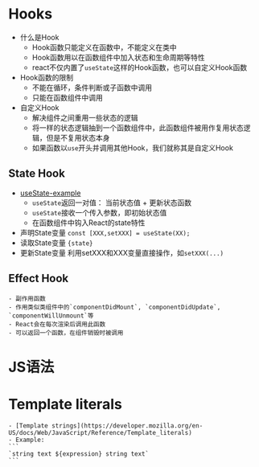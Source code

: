 # Hooks
* 什么是Hook
    - Hook函数只能定义在函数中，不能定义在类中
    - Hook函数用以在函数组件中加入状态和生命周期等特性
    - react不仅内置了`useState`这样的Hook函数，也可以自定义Hook函数
* Hook函数的限制
    - 不能在循环，条件判断或子函数中调用
    - 只能在函数组件中调用
* 自定义Hook
    - 解决组件之间重用一些状态的逻辑
    - 将一样的状态逻辑抽到一个函数组件中，此函数组件被用作复用状态逻辑，但是不复用状态本身
    - 如果函数以`use`开头并调用其他Hook，我们就称其是自定义Hook
## State Hook
- [useState-example](./src/Example.js)
    - `useState`返回一对值： 当前状态值 + 更新状态函数
    - `useState`接收一个传入参数，即初始状态值
    - 在函数组件中钩入React的state特性
- 声明State变量
    `const [XXX,setXXX] = useState(XX);`
- 读取State变量
    `{state}`
- 更新State变量
    利用setXXX和XXX变量直接操作，如`setXXX(...)`
## Effect Hook
    - 副作用函数
    - 作用类似类组件中的`componentDidMount`, `componentDidUpdate`, `componentWillUnmount`等
    - React会在每次渲染后调用此函数
    - 可以返回一个函数，在组件销毁时被调用

# JS语法
# Template literals
    - [Template strings](https://developer.mozilla.org/en-US/docs/Web/JavaScript/Reference/Template_literals)
    - Example:
    ```
    `string text ${expression} string text`
    ```
